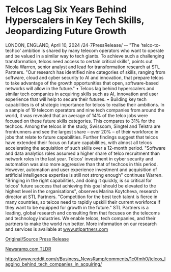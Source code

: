 # Telcos Lag Six Years Behind Hyperscalers in Key Tech Skills, Jeopardizing Future Growth

LONDON, ENGLAND, April 10, 2024 /24-7PressRelease/ -- "The 'telco-to-techco' ambition is shared by many telecom operators who want to operate and be valued in a similar way to tech giants. To achieve such a challenging transformation, telcos need access to certain critical skills", points out Nicola Warren, senior analyst and lead for transformation research at STL Partners. "Our research has identified nine categories of skills, ranging from software, cloud and cyber security to AI and innovation, that prepare telcos to take advantage of the growth opportunities that open, software-based networks will allow in the future."  • Telcos lag behind hyperscalers and similar tech companies in acquiring skills such as AI, innovation and user experience that will help to secure their futures.  • Building key tech capabilities is of strategic importance for telcos to realise their ambitions.  In a sample of 19 telecom operators and nine tech companies from around the world, it was revealed that an average of 14% of the telco jobs were focused on these future skills categories. This compares to 31% for the techcos. Among the telcos in the study, Swisscom, Singtel and Telstra are frontrunners and see the largest share – over 20% – of their workforce in jobs that relate to future capabilities.   Further findings suggest that telcos have extended their focus on future capabilities, with almost all telcos accelerating the acquisition of such skills over a 12-month period. "Software and data analytics roles assumed a higher share of telco recruitment than network roles in the last year. Telcos' investment in cyber security and automation was also more aggressive than that of techcos in this period. However, automation and user experience investment and acquisition of artificial intelligence expertise is still not strong enough" continues Warren.  "Bringing in the right capabilities, and doing it quickly, is so critical for telcos' future success that achieving this goal should be elevated to the highest level in the organisations", observes Marina Koytcheva, research director at STL Partners. "Competition for the best tech talent is fierce in many countries, so telcos need to rapidly upskill their current workforce if they want to be equipped for growth in the future."  STL Partners is a leading, global research and consulting firm that focuses on the telecoms and technology industries. We enable telcos, tech companies, and their partners to make the world run better. More information on our research and services is available at www.stlpartners.com 

[Original/Source Press Release](https://www.24-7pressrelease.com/press-release/509904/telcos-lag-six-years-behind-hyperscalers-in-key-tech-skills-jeopardizing-future-growth)
                    

[Newsramp.com TLDR](None) 

https://www.reddit.com/r/Business_NewsRamp/comments/1c0fmh0/telcos_lagging_behind_tech_companies_in_acquiring/
